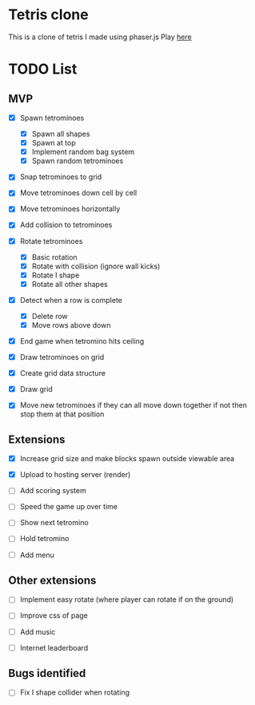 # Tetris clone
This is a clone of tetris I made using phaser.js
Play [here](https://mv-tetris.onrender.com/)
# TODO List
## MVP
- [x] Spawn tetrominoes
    - [x] Spawn all shapes
    - [x] Spawn at top
    - [x] Implement random bag system
    - [x] Spawn random tetrominoes
- [x] Snap tetrominoes to grid
- [x] Move tetrominoes down cell by cell
- [x] Move tetrominoes horizontally
- [x] Add collision to tetrominoes
- [x] Rotate tetrominoes
    - [x] Basic rotation
    - [x] Rotate with collision (ignore wall kicks)
    - [x] Rotate I shape
    - [x] Rotate all other shapes
- [x] Detect when a row is complete
    - [x] Delete row
    - [x] Move rows above down
- [x] End game when tetromino hits ceiling
- [x] Draw tetrominoes on grid
- [x] Create grid data structure
- [x] Draw grid

- [x] Move new tetrominoes if they can all move down together if not then stop them at that position

## Extensions
- [x] Increase grid size and make blocks spawn outside viewable area
- [x] Upload to hosting server (render)
- [ ] Add scoring system
- [ ] Speed the game up over time
- [ ] Show next tetromino
- [ ] Hold tetromino
- [ ] Add menu


## Other extensions
- [ ] Implement easy rotate (where player can rotate if on the ground)
- [ ] Improve css of page
- [ ] Add music
- [ ] Internet leaderboard


## Bugs identified
- [ ] Fix I shape collider when rotating